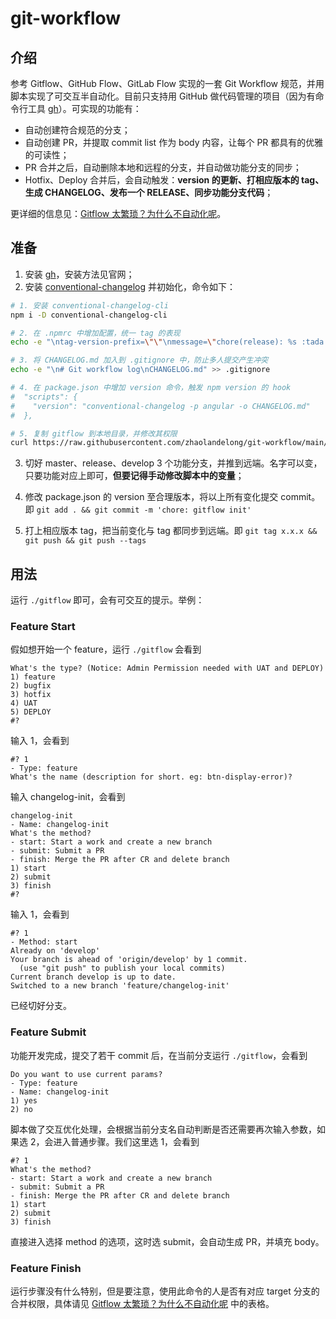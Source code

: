 # git-workflow

## 介绍
参考 Gitflow、GitHub Flow、GitLab Flow 实现的一套 Git Workflow 规范，并用脚本实现了可交互半自动化。目前只支持用 GitHub 做代码管理的项目（因为有命令行工具 [gh](https://cli.github.com/)）。可实现的功能有：
- 自动创建符合规范的分支；
- 自动创建 PR，并提取 commit list 作为 body 内容，让每个 PR 都具有的优雅的可读性；
- PR 合并之后，自动删除本地和远程的分支，并自动做功能分支的同步；
- Hotfix、Deploy 合并后，会自动触发：**version 的更新、打相应版本的 tag、生成 CHANGELOG、发布一个 RELEASE、同步功能分支代码**；

更详细的信息见：[Gitflow 太繁琐？为什么不自动化呢](https://juejin.cn/post/7056410651563917326)。

## 准备

1. 安装 [gh](https://cli.github.com/)，安装方法见官网；
2. 安装 [conventional-changelog](https://github.com/conventional-changelog/conventional-changelog) 并初始化，命令如下：
```bash
# 1. 安装 conventional-changelog-cli
npm i -D conventional-changelog-cli

# 2. 在 .npmrc 中增加配置，统一 tag 的表现
echo -e "\ntag-version-prefix=\"\"\nmessage=\"chore(release): %s :tada:\"" >> .npmrc

# 3. 将 CHANGELOG.md 加入到 .gitignore 中，防止多人提交产生冲突
echo -e "\n# Git workflow log\nCHANGELOG.md" >> .gitignore

# 4. 在 package.json 中增加 version 命令，触发 npm version 的 hook
#  "scripts": {
#    "version": "conventional-changelog -p angular -o CHANGELOG.md"
#  },

# 5. 复制 gitflow 到本地目录，并修改其权限
curl https://raw.githubusercontent.com/zhaolandelong/git-workflow/main/gitflow > gitflow && chmod +x ./gitflow
```

3. 切好 master、release、develop 3 个功能分支，并推到远端。名字可以变，只要功能对应上即可，**但要记得手动修改脚本中的变量**；

4. 修改 package.json 的 version 至合理版本，将以上所有变化提交 commit。即 `git add . && git commit -m 'chore: gitflow init'`
5. 打上相应版本 tag，把当前变化与 tag 都同步到远端。即 `git tag x.x.x && git push && git push --tags`

## 用法
运行 `./gitflow` 即可，会有可交互的提示。举例：

### Feature Start
假如想开始一个 feature，运行 `./gitflow` 会看到
```
What's the type? (Notice: Admin Permission needed with UAT and DEPLOY)
1) feature
2) bugfix
3) hotfix
4) UAT
5) DEPLOY
#?
```
输入 1，会看到
```
#? 1
- Type: feature
What's the name (description for short. eg: btn-display-error)?
```
输入 changelog-init，会看到
```
changelog-init
- Name: changelog-init
What's the method?
- start: Start a work and create a new branch
- submit: Submit a PR
- finish: Merge the PR after CR and delete branch
1) start
2) submit
3) finish
#?
```
输入 1，会看到
```
#? 1
- Method: start
Already on 'develop'
Your branch is ahead of 'origin/develop' by 1 commit.
  (use "git push" to publish your local commits)
Current branch develop is up to date.
Switched to a new branch 'feature/changelog-init'
```
已经切好分支。

### Feature Submit
功能开发完成，提交了若干 commit 后，在当前分支运行 `./gitflow`，会看到
```
Do you want to use current params?
- Type: feature
- Name: changelog-init
1) yes
2) no
```
脚本做了交互优化处理，会根据当前分支名自动判断是否还需要再次输入参数，如果选 2，会进入普通步骤。我们这里选 1，会看到
```
#? 1
What's the method?
- start: Start a work and create a new branch
- submit: Submit a PR
- finish: Merge the PR after CR and delete branch
1) start
2) submit
3) finish
```
直接进入选择 method 的选项，这时选 submit，会自动生成 PR，并填充 body。

### Feature Finish
运行步骤没有什么特别，但是要注意，使用此命令的人是否有对应 target 分支的合并权限，具体请见 [Gitflow 太繁琐？为什么不自动化呢](https://juejin.cn/post/7056410651563917326) 中的表格。
